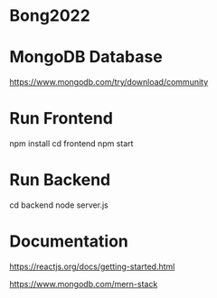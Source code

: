 # Bong2022

# MongoDB Database
https://www.mongodb.com/try/download/community


# Run Frontend
npm install 
cd frontend
npm start

# Run Backend
cd backend
node server.js

# Documentation
https://reactjs.org/docs/getting-started.html

https://www.mongodb.com/mern-stack





